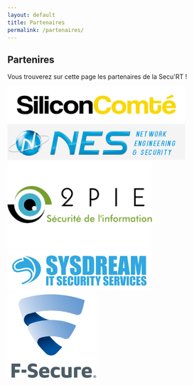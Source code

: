 ```yaml
---
layout: default
title: Partenaires
permalink: /partenaires/
---
```


## Partenires

Vous trouverez sur cette page les partenaires de la Secu'RT !
<br/>

<a target="_blank" href="https://siliconcomte.fr"><img style="width:400px;" src="assets/partenaires/logo-sc-transparent.png" alt="Siliconcomte"></a><br>
<a target="_blank" href="https://www.nes.fr/fr"><img style="width:400px;" src="assets/partenaires/logo-NES.png" alt="NES"></a><br>
<a target="_blank" href="http://www.2pie.fr"><img style="width:325px;" src="assets/partenaires/logo-2PIE.png" alt="2PIE"></a><br>
<a target="_blank" href="https://www.sysdream.com"><img style="width:325px;" src="assets/partenaires/logo-sysdream.jpg" alt="Sysdream"></a><br>
<a target="_blank" href="https://www.f-secure.com"><img style="width:200px;" src="assets/partenaires/logo-fsecure.jpg" alt="F-Secure"></a><br>